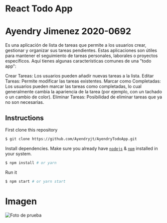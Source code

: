 # React Todo App
# Ayendry Jimenez 2020-0692

 Es una aplicación de lista de tareas que permite a los usuarios crear, gestionar y organizar sus tareas pendientes. Estas aplicaciones son útiles para mantener el seguimiento de tareas personales, laborales o proyectos específicos. Aquí tienes algunas características comunes de una "todo app":

Crear Tareas: Los usuarios pueden añadir nuevas tareas a la lista.
Editar Tareas: Permite modificar las tareas existentes.
Marcar como Completadas: Los usuarios pueden marcar las tareas como completadas, lo cual generalmente cambia la apariencia de la tarea (por ejemplo, con un tachado o un cambio de color).
Eliminar Tareas: Posibilidad de eliminar tareas que ya no son necesarias.

## Instructions

First clone this repository
```bash
$ git clone https://github.com/Ayendryjt/AyendryTodoApp.git
```

Install dependencies. Make sure you already have [`nodejs`](https://nodejs.org/en/) & [`npm`](https://www.npmjs.com/) installed in your system.
```bash
$ npm install # or yarn
```

Run it
```bash
$ npm start # or yarn start
```

# Imagen

![Foto de prueba](./images/TodoApp.png)
